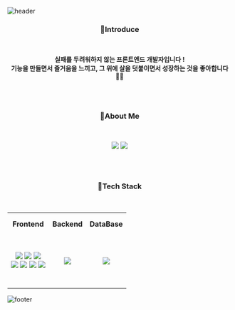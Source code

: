 ![header](https://capsule-render.vercel.app/api?type=waving&color=gradient&height=200&section=header&text=Hello!%20Welcome!%20&fontSize=40&fontAlignY=36&animation=twinkling&)

<h3 align=center> 🌈Introduce </h3><br>
<p align=center> <strong>실패를 두려워하지 않는 프론트엔드 개발자입니다 !<br>
  기능을 만들면서 즐거움을 느끼고, 그 위에 살을 덧붙이면서 성장하는 것을 좋아합니다 👩🏻</strong> 

<br><br>

<h3 align=center> 🌈About Me </h3><br>
<p align=center>
  <a href="https://velog.io/@hyeonbinnn"><img src="https://img.shields.io/badge/Velog-20C997?style=square&logo=velog&logoColor=white"/></a>
  <a href="https://github.com/hyeonbinnn"><img src="https://img.shields.io/badge/GitHub-181717?style=square&logo=github&logoColor=white"></a>

<br><br>
  
<h3 align=center> 🌈Tech Stack </h3><br>
<table align="center">
  <tr height="50px">
    <th>Frontend</th>
    <th>Backend</th>
    <th>DataBase</th>
  </tr>
  
<tr height="120px">
<td valign="center">
<div align="center">
<img src="https://img.shields.io/badge/JavaScript-F7DF1E?style=square&logo=javascript&logoColor=black">
<img src="https://img.shields.io/badge/React-61DAFB?style=square&logo=react&logoColor=black">
<img src="https://img.shields.io/badge/typescript-3178C6?style=square&logo=typescript&logoColor=white"><br>
<img src="https://img.shields.io/badge/Redux-764ABC?style=square&logo=Redux&logoColor=white">
<img src="https://img.shields.io/badge/Recoil-3578E5?style=square&logo=recoil&logoColor=white">
<img src="https://img.shields.io/badge/HTML5-E34F26?style=square&logo=html5&logoColor=white">
<img src="https://img.shields.io/badge/CSS3-1572B6?style=square&logo=css3&logoColor=white">
</div>
</td>

<td valign="center">
<div align="center">  
<img src="https://img.shields.io/badge/Node.js-339933?style=square&logo=nodedotjs&logoColor=white">
</div>
</td>

<td valign="center">
<div align="center">  
<img src="https://img.shields.io/badge/MongoDB-47A248?style=squaree&logo=mongodb&logoColor=white">
</div>
</td>
</td></tr></table>  

![footer](https://capsule-render.vercel.app/api?type=waving&color=gradient&height=100&section=footer&text=👩🏻‍💻&fontAlign=90&fontsize=10&animation=blink&)

